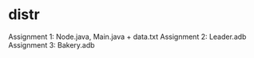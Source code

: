 # distr
Assignment 1: Node.java, Main.java + data.txt
Assignment 2: Leader.adb
Assignment 3: Bakery.adb
